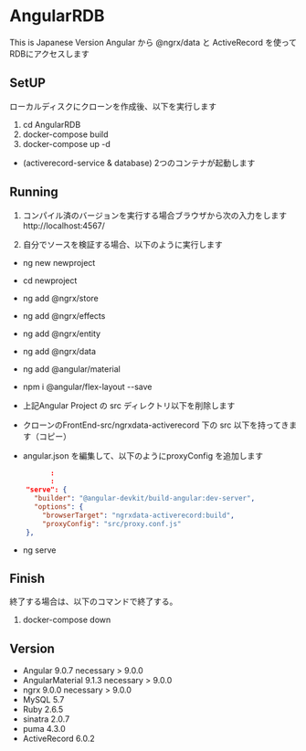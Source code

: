 # AngularRDB
This is Japanese Version 
Angular から @ngrx/data と ActiveRecord を使ってRDBにアクセスします

## SetUP
ローカルディスクにクローンを作成後、以下を実行します
1. cd AngularRDB
2. docker-compose build
3. docker-compose up -d  

* (activerecord-service & database) 2つのコンテナが起動します

## Running
1. コンパイル済のバージョンを実行する場合ブラウザから次の入力をします http://localhost:4567/


2. 自分でソースを検証する場合、以下のように実行します
- ng new newproject
- cd newproject
- ng add @ngrx/store
- ng add @ngrx/effects
- ng add @ngrx/entity
- ng add @ngrx/data
- ng add @angular/material
- npm i @angular/flex-layout --save

- 上記Angular Project の src ディレクトリ以下を削除します
- クローンのFrontEnd-src/ngrxdata-activerecord 下の src 以下を持ってきます（コピー）
- angular.json を編集して、以下のようにproxyConfig を追加します

```Javascript:angular.json
          :
          :
    "serve": {
      "builder": "@angular-devkit/build-angular:dev-server",
      "options": {
        "browserTarget": "ngrxdata-activerecord:build",
        "proxyConfig": "src/proxy.conf.js" 
    },
```

- ng serve

## Finish
終了する場合は、以下のコマンドで終了する。
1. docker-compose down

## Version
- Angular  9.0.7 necessary > 9.0.0
- AngularMaterial 9.1.3 necessary > 9.0.0
- ngrx  9.0.0  necessary > 9.0.0
- MySQL 5.7
- Ruby 2.6.5
- sinatra 2.0.7
- puma 4.3.0
- ActiveRecord 6.0.2
